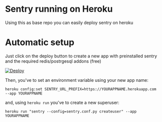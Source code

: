 Sentry running on Heroku
========================

Using this as base repo you can easily deploy sentry on heroku

# Automatic setup

Just click on the deploy button to create a new app with preinstalled sentry and the required redis/postrgesql addons (free)

[![Deploy](https://www.herokucdn.com/deploy/button.svg)](https://heroku.com/deploy?template=https://github.com/alex88/sentry-heroku)

Then, you've to set an environment variable using your new app name:

```
heroku config:set SENTRY_URL_PREFIX=https://YOURAPPNAME.herokuapp.com --app YOURAPPNAME
```

and, using `heroku run` you've to create a new superuser:

```
heroku run "sentry --config=sentry.conf.py createuser" --app YOURAPPNAME
```